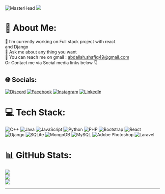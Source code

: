 ![MasterHead](https://miro.medium.com/v2/resize:fit:1358/1*A6Sl8DS_C6-mYf2KiqvtyA.gif)
![](https://api.visitorbadge.io/api/VisitorHit?user=Abdallah-Shehab&repo=Abdallah-Shehab-badge&countColor=%237B1E7A)
# 💫 About Me:
🔭 I’m currently working on Full stack project with react<br> and Django<br>💬 Ask me about any thing you want <br>📮 You can reach me on gmail : abdallah.shafiq49@gmail.com<br>  Or Contact me via Social media links below 👇


## 🌐 Socials:
[![Discord](https://img.shields.io/badge/Discord-%237289DA.svg?logo=discord&logoColor=white)](https://discord.gg/𝑺𝑯𝑬𝑯𝑨𝑩#5848) [![Facebook](https://img.shields.io/badge/Facebook-%231877F2.svg?logo=Facebook&logoColor=white)](https://www.facebook.com/profile.php?id=100012132731318) [![Instagram](https://img.shields.io/badge/Instagram-%23E4405F.svg?logo=Instagram&logoColor=white)](https://www.instagram.com/abdallah__shab) [![LinkedIn](https://img.shields.io/badge/LinkedIn-%230077B5.svg?logo=linkedin&logoColor=white)](https://www.linkedin.com/in/abdullah-shafiq-0a5372239) 

# 💻 Tech Stack:
![C++](https://img.shields.io/badge/c++-%2300599C.svg?style=for-the-badge&logo=c%2B%2B&logoColor=white) ![Java](https://img.shields.io/badge/java-%23ED8B00.svg?style=for-the-badge&logo=java&logoColor=white) ![JavaScript](https://img.shields.io/badge/javascript-%23323330.svg?style=for-the-badge&logo=javascript&logoColor=%23F7DF1E) ![Python](https://img.shields.io/badge/python-3670A0?style=for-the-badge&logo=python&logoColor=ffdd54) ![PHP](https://img.shields.io/badge/php-%23777BB4.svg?style=for-the-badge&logo=php&logoColor=white) ![Bootstrap](https://img.shields.io/badge/bootstrap-%23563D7C.svg?style=for-the-badge&logo=bootstrap&logoColor=white) ![React](https://img.shields.io/badge/react-%2320232a.svg?style=for-the-badge&logo=react&logoColor=%2361DAFB) ![Django](https://img.shields.io/badge/django-%23092E20.svg?style=for-the-badge&logo=django&logoColor=white) ![SQLite](https://img.shields.io/badge/sqlite-%2307405e.svg?style=for-the-badge&logo=sqlite&logoColor=white) ![MongoDB](https://img.shields.io/badge/MongoDB-%234ea94b.svg?style=for-the-badge&logo=mongodb&logoColor=white) ![MySQL](https://img.shields.io/badge/mysql-%2300f.svg?style=for-the-badge&logo=mysql&logoColor=white) ![Adobe Photoshop](https://img.shields.io/badge/adobephotoshop-%2331A8FF.svg?style=for-the-badge&logo=adobephotoshop&logoColor=white) ![Laravel](https://img.shields.io/badge/laravel-%23FF2D20.svg?style=for-the-badge&logo=laravel&logoColor=white)
# 📊 GitHub Stats:
![](https://github-readme-stats.vercel.app/api?username=Abdullah&theme=dark&hide_border=true)<br/>
![](https://github-readme-streak-stats.herokuapp.com/?user=Abdullah&theme=dark&hide_border=true)<br/>
![](https://github-readme-stats.vercel.app/api/top-langs/?username=Abdullah&theme=dark&hide_border=true&include_all_commits=false&count_private=false&layout=compact)

---



<!-- Proudly created with GPRM ( https://gprm.itsvg.in ) -->
